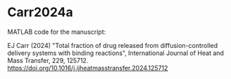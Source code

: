 # Carr2024a

MATLAB code for the manuscript:

EJ Carr  (2024) "Total fraction of drug released from diffusion-controlled delivery systems with binding reactions", International Journal of Heat and Mass Transfer, 229, 125712. https://doi.org/10.1016/j.ijheatmasstransfer.2024.125712
